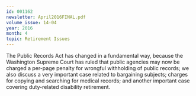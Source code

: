```yaml
---
id: 001162
newsletter: April2016FINAL.pdf
volume_issue: 14-04
year: 2016
month: 4
topic: Retirement Issues
---
```


The Public Records Act has changed in a fundamental way, because the Washington Supreme Court has ruled that public agencies may now be charged a per-page penalty for wrongful withholding of public records; we also discuss a very important case related to bargaining subjects; charges for copying and searching for medical records; and another important case covering duty-related disability retirement.